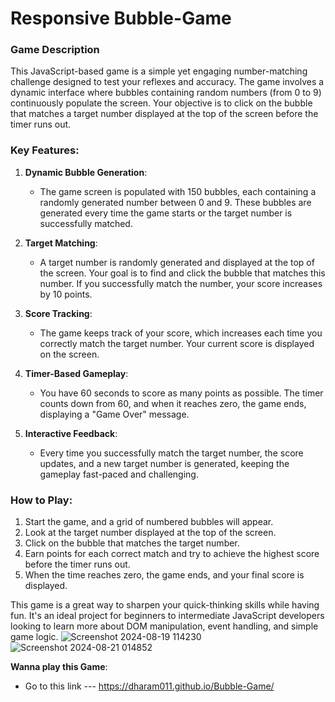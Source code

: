# Responsive  Bubble-Game
### Game Description 

This JavaScript-based game is a simple yet engaging number-matching challenge designed to test your reflexes and accuracy. The game involves a dynamic interface where bubbles containing random numbers (from 0 to 9) continuously populate the screen. Your objective is to click on the bubble that matches a target number displayed at the top of the screen before the timer runs out.

### Key Features:

1. **Dynamic Bubble Generation**:
   - The game screen is populated with 150 bubbles, each containing a randomly generated number between 0 and 9. These bubbles are generated every time the game starts or the target number is successfully matched.

2. **Target Matching**:
   - A target number is randomly generated and displayed at the top of the screen. Your goal is to find and click the bubble that matches this number. If you successfully match the number, your score increases by 10 points.

3. **Score Tracking**:
   - The game keeps track of your score, which increases each time you correctly match the target number. Your current score is displayed on the screen.

4. **Timer-Based Gameplay**:
   - You have 60 seconds to score as many points as possible. The timer counts down from 60, and when it reaches zero, the game ends, displaying a "Game Over" message.

5. **Interactive Feedback**:
   - Every time you successfully match the target number, the score updates, and a new target number is generated, keeping the gameplay fast-paced and challenging.

### How to Play:

1. Start the game, and a grid of numbered bubbles will appear.
2. Look at the target number displayed at the top of the screen.
3. Click on the bubble that matches the target number.
4. Earn points for each correct match and try to achieve the highest score before the timer runs out.
5. When the time reaches zero, the game ends, and your final score is displayed.

This game is a great way to sharpen your quick-thinking skills while having fun. It's an ideal project for beginners to intermediate JavaScript developers looking to learn more about DOM manipulation, event handling, and simple game logic.
![Screenshot 2024-08-19 114230](https://github.com/user-attachments/assets/6f2b06e4-9888-4b67-9fb0-a7fd03c27a59)
![Screenshot 2024-08-21 014852](https://github.com/user-attachments/assets/c4fec73a-f10b-4eda-adba-950ce7473a90)


**Wanna play this Game**:

- Go to this link --- https://dharam011.github.io/Bubble-Game/
